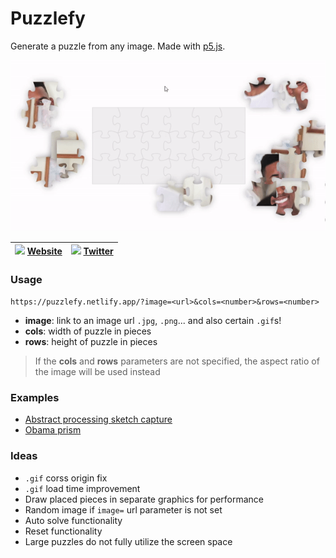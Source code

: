 # Puzzlefy
Generate a puzzle from any image. Made with [p5.js](https://p5js.org/).

![](demo.gif)

|<img src=https://github.com/Rush/Font-Awesome-SVG-PNG/blob/master/black/svg/globe.svg height=14> [Website](https://puzzlefy.netlify.app) | <img src=https://github.com/Rush/Font-Awesome-SVG-PNG/blob/master/black/svg/twitter.svg height=14> [Twitter](https://twitter.com/Puzzle_fy)|
|---|---|

### Usage
`https://puzzlefy.netlify.app/?image=<url>&cols=<number>&rows=<number>`
- **image**: link to an image url `.jpg`, `.png`... and also certain `.gif`s!
- **cols**: width of puzzle in pieces
- **rows**: height of puzzle in pieces

> If the **cols** and **rows** parameters are not specified, the aspect ratio of the image will be used instead

### Examples
- [Abstract processing sketch capture](https://puzzlefy.netlify.app/?image=https://media.discordapp.net/attachments/216616558301151232/902992543376101386/sdfgh3453634.png&cols=5&rows=4)
- [Obama prism](https://puzzlefy.netlify.app/?image=https://c.tenor.com/1g50P-G_JicAAAAC/obama-triangle.gif&cols=4&rows=4)

### Ideas
* `.gif` corss origin fix
* `.gif` load time improvement
* Draw placed pieces in separate graphics for performance
* Random image if `image=` url parameter is not set
* Auto solve functionality
* Reset functionality
* Large puzzles do not fully utilize the screen space
